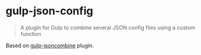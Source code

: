 # gulp-json-config
> A plugin for Gulp to combine several JSON config files using a custom function

Based on [gulp-jsoncombine](https://github.com/reflog/gulp-jsoncombine) plugin. 
